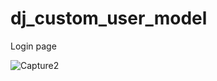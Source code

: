 # dj_custom_user_model
Login page

![Capture2](https://user-images.githubusercontent.com/82317107/124874838-d5a81780-dfe5-11eb-8465-f98fe06907ad.PNG)
